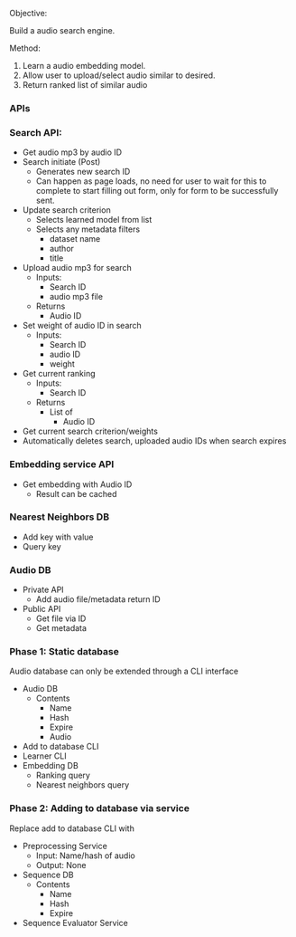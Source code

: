 Objective:

Build a audio search engine.

Method:

1. Learn a audio embedding model.
2. Allow user to upload/select audio similar to desired.
3. Return ranked list of similar audio

### APIs

### Search API:

* Get audio mp3 by audio ID
* Search initiate (Post)
	* Generates new search ID
    * Can happen as page loads, no need for user to wait for this to complete to start filling out form, only for form to be successfully sent.
* Update search criterion
    * Selects learned model from list
    * Selects any metadata filters
        * dataset name
        * author
        * title
* Upload audio mp3 for search
    * Inputs:
        * Search ID
        * audio mp3 file
    * Returns
        * Audio ID
* Set weight of audio ID in search
    * Inputs:
        * Search ID
        * audio ID
        * weight
* Get current ranking
    * Inputs:
        * Search ID
    * Returns
        * List of
            * Audio ID
* Get current search criterion/weights
* Automatically deletes search, uploaded audio IDs when search expires

### Embedding service API

* Get embedding with Audio ID
    * Result can be cached

### Nearest Neighbors DB

* Add key with value
* Query key

### Audio DB

* Private API
    * Add audio file/metadata return ID
* Public API
    * Get file via ID
    * Get metadata

### Phase 1: Static database

Audio database can only be extended through a CLI interface

* Audio DB
	* Contents
		* Name
		* Hash
		* Expire
		* Audio
* Add to database CLI
* Learner CLI
* Embedding DB
	* Ranking query
	* Nearest neighbors query

### Phase 2: Adding to database via service


Replace add to database CLI with

* Preprocessing Service
	* Input: Name/hash of audio
	* Output: None
* Sequence DB
	* Contents
		* Name
		* Hash
		* Expire
* Sequence Evaluator Service
